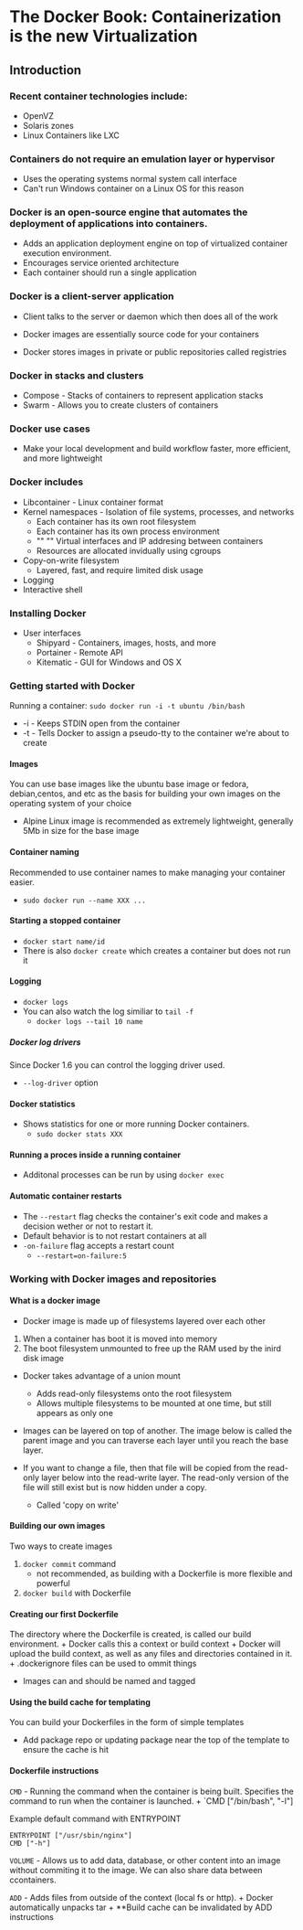 # The Docker Book: Containerization is the new Virtualization
## Introduction
### Recent container technologies include:
* OpenVZ
* Solaris zones
* Linux Containers like LXC

### Containers do not require an emulation layer or hypervisor
* Uses the operating systems normal system call interface
* Can't run Windows container on a Linux OS for this reason

### Docker is an open-source engine that automates the deployment of applications into containers.
* Adds an application deployment engine on top of virtualized container
execution environment.
* Encourages service oriented architecture
* Each container should run a single application

### Docker is a client-server application
* Client talks to the server or daemon which then does all of the work

* Docker images are essentially source code for your containers

* Docker stores images in private or public repositories called registries

### Docker in stacks and clusters
* Compose - Stacks of containers to represent application stacks
* Swarm - Allows you to create clusters of containers

### Docker use cases
* Make your local development and build workflow faster, more efficient, and
more lightweight

### Docker includes
* Libcontainer - Linux container format
* Kernel namespaces - Isolation of file systems, processes, and networks
    + Each container has its own root filesystem
    + Each container has its own process environment
    + "" "" Virtual interfaces and IP addresing between containers
    + Resources are allocated invidually using cgroups
* Copy-on-write filesystem
    + Layered, fast, and require limited disk usage
* Logging
* Interactive shell

### Installing Docker
* User interfaces
    + Shipyard - Containers, images, hosts, and more
    + Portainer - Remote API
    + Kitematic - GUI for Windows and OS X

### Getting started with Docker
Running a container:
`sudo docker run -i -t ubuntu /bin/bash`
* -i - Keeps STDIN open from the container
* -t - Tells Docker to assign a pseudo-tty to the container we're about to create

#### Images
You can use base images like the ubuntu base image or fedora, debian,centos, and etc as the basis for building your own images on the operating system of your choice
* Alpine Linux image is recommended as extremely lightweight, generally 5Mb in size for the base image

#### Container naming
Recommended to use container names to make managing your container easier.
* `sudo docker run --name XXX ...`

#### Starting a stopped container
* `docker start name/id`
* There is also `docker create` which creates a container but does not run it

#### Logging
* `docker logs`
* You can also watch the log similiar to `tail -f`
    + `docker logs --tail 10 name`

##### Docker log drivers
Since Docker 1.6 you can control the logging driver used.
* `--log-driver` option

#### Docker statistics
* Shows statistics for one or more running Docker containers.
    + `sudo docker stats XXX`

#### Running a proces inside a running container
* Additonal processes can be run by using `docker exec`

#### Automatic container restarts
* The `--restart` flag checks the container's exit code and makes a decision wether or not to restart it.
* Default behavior is to not restart containers at all
* `-on-failure` flag accepts a restart count
    + `--restart=on-failure:5`

### Working with Docker images and repositories
#### What is a docker image
* Docker image is made up of filesystems layered over each other

1. When a container has boot it is moved into memory
2. The boot filesystem unmounted to free up the RAM used by the inird disk image

* Docker takes advantage of a union mount
    + Adds read-only filesystems onto the root filesystem
    + Allows multiple filesystems to be mounted at one time, but still appears as only one

* Images can be layered on top of another. The image below is called the parent image and you can traverse each layer until you reach the base layer.

* If you want to change a file, then that file will be copied from the read-only layer below into the read-write layer. The read-only version of the file will still exist but is now hidden under a copy.
    + Called 'copy on write'

#### Building our own images
Two ways to create images
1. `docker commit` command
    + not recommended, as building with a Dockerfile is more flexible and powerful
2. `docker build` with Dockerfile

#### Creating our first Dockerfile
The directory where the Dockerfile is created, is called our build environment.
    + Docker calls this a context or build context
    + Docker will upload the build context, as well as any files and directories contained in it.
    + .dockerignore files can be used to ommit things

* Images can and should be named and tagged

#### Using the build cache for templating
You can build your Dockerfiles in the form of simple templates
* Add package repo or updating package near the top of the template to ensure the cache is hit

#### Dockerfile instructions
`CMD` - Running the command when the container is being built. Specifies the command to run when the container is launched.
    + `CMD ["/bin/bash", "-l"]

Example default command with ENTRYPOINT
```
ENTRYPOINT ["/usr/sbin/nginx"]
CMD ["-h"]
```

`VOLUME` - Allows us to add data, database, or other content into an image without commiting it to the image. We can also share data between ccontainers.

`ADD` - Adds files from outside of the context (local fs or http).
    + Docker automatically unpacks tar
    + **Build cache can be invalidated by ADD instructions

